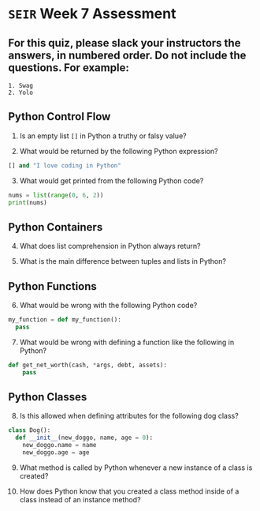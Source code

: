 # `SEIR` Week 7 Assessment
## For this quiz, please slack your instructors the answers, in numbered order. Do not include the questions. For example:
    1. Swag
    2. Yolo

## Python Control Flow

1. Is an empty list ``[]`` in Python a truthy or falsy value?



2. What would be returned by the following Python expression?

```python
[] and "I love coding in Python"
```


3. What would get printed from the following Python code?

```python
nums = list(range(0, 6, 2))
print(nums)
```


## Python Containers

4. What does list comprehension in Python always return?


5. What is the main difference between tuples and lists in Python?


## Python Functions

6. What would be wrong with the following Python code?

```python
my_function = def my_function():
  pass
```



7. What would be wrong with defining a function like the following in Python?

```Python
def get_net_worth(cash, *args, debt, assets):
    pass
```


## Python Classes

8. Is this allowed when defining attributes for the following dog class?

```python
class Dog():
  def __init__(new_doggo, name, age = 0):
    new_doggo.name = name
    new_doggo.age = age
```


9. What method is called by Python whenever a new instance of a class is created?


10. How does Python know that you created a class method inside of a class instead of an instance method?




